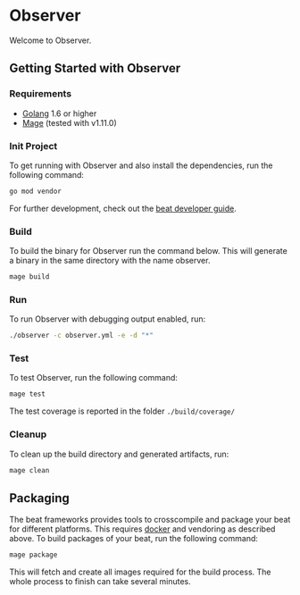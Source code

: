 # Observer

Welcome to Observer.

## Getting Started with Observer

### Requirements

- [Golang](https://golang.org/dl/) 1.6 or higher
- [Mage](https://github.com/magefile/mage/releases) (tested with v1.11.0)

### Init Project

To get running with Observer and also install the
dependencies, run the following command:

```bash
go mod vendor
```

For further development, check out the [beat developer guide](https://www.elastic.co/guide/en/beats/libbeat/current/new-beat.html).

### Build

To build the binary for Observer run the command below. This will generate a binary
in the same directory with the name observer.

```bash
mage build
```

### Run

To run Observer with debugging output enabled, run:

```bash
./observer -c observer.yml -e -d "*"
```

### Test

To test Observer, run the following command:

```bash
mage test
```

The test coverage is reported in the folder `./build/coverage/`

### Cleanup

To clean up the build directory and generated artifacts, run:

```bash
mage clean
```

## Packaging

The beat frameworks provides tools to crosscompile and package your beat for different platforms. This requires [docker](https://www.docker.com/) and vendoring as described above. To build packages of your beat, run the following command:

```bash
mage package
```

This will fetch and create all images required for the build process. The whole process to finish can take several minutes.
